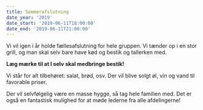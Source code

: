 ```yaml
---
title: Sommerafslutning
date_year: '2019'
date_start: '2019-06-11T18:00:00'
date_end: '2019-06-11T21:00:00'
---
```

Vi vil igen i år holde fællesafslutning for hele gruppen. Vi tænder op i en stor grill, og man skal selv bare have kød og bestik og tallerken med.

**Læg mærke til at I selv skal medbringe bestik!**

Vi står for alt tilbehøret: salat, brød, osv. Der vil blive solgt øl, vin og vand til favorable priser.

Der vil selvfølgelig være en masse hygge, så tag hele familien med. Det er også en fantastisk mulighed for at møde lederne fra alle afdelingerne!
